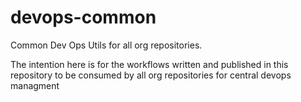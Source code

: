 # devops-common
Common Dev Ops Utils for all org repositories.

The intention here is for the workflows written and published in this repository to be consumed by all org repositories for central devops managment
